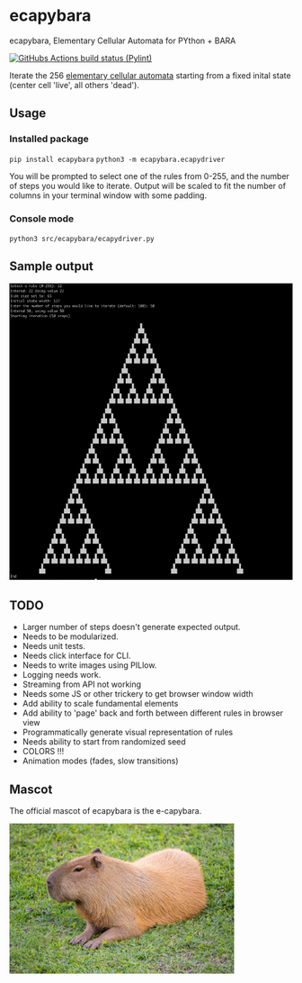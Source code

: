 # ecapybara
ecapybara, Elementary Cellular Automata for PYthon + BARA

<a href="https://github.com/nrejack/ecapybara/actions/workflows/pylint.yml">
  <img  alt="GitHubs Actions build status (Pylint)" 
        src="https://github.com/python-pillow/Pillow/workflows/Lint/badge.svg"></a>
                
Iterate the 256 [elementary cellular automata](https://en.wikipedia.org/wiki/Elementary_cellular_automaton)
starting from a fixed inital state (center cell 'live', all others 'dead').

## Usage

### Installed package
`pip install ecapybara`
`python3 -m ecapybara.ecapydriver`

You will be prompted to select one of the rules from 0-255, and the number of steps you would like to iterate. Output will be scaled to fit the number of columns in your terminal window with some padding.

### Console mode
`python3 src/ecapybara/ecapydriver.py`



## Sample output
![rule 22, 50 steps](img/sample_output.png)

## TODO
- Larger number of steps doesn't generate expected output.
- Needs to be modularized.
- Needs unit tests.
- Needs click interface for CLI.
- Needs to write images using PILlow.
- Logging needs work.
- Streaming from API not working
- Needs some JS or other trickery to get browser window width
- Add ability to scale fundamental elements
- Add ability to 'page' back and forth between different rules in browser view
- Programmatically generate visual representation of rules
- Needs ability to start from randomized seed
- COLORS !!!
- Animation modes (fades, slow transitions)

## Mascot
The official mascot of ecapybara is the e-capybara.

![e-capybara, our mascot](img/capy.jpg)
